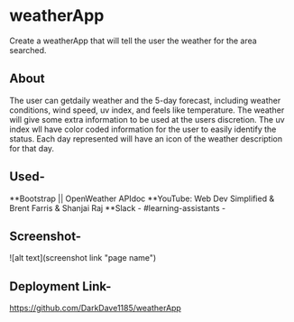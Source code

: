 # weatherApp
Create a weatherApp that will tell the user the weather for the area searched. 

## About
The user can getdaily weather and the 5-day forecast, including weather conditions, wind speed, uv index, and feels like temperature. The weather will give some extra information to be used at the users discretion. The uv index wll have color coded information for the user to easily identify the status. Each day represented will have an icon of the weather description for that day.

## Used-

**Bootstrap || OpenWeather APIdoc
**YouTube: Web Dev Simplified & Brent Farris & Shanjai Raj 
**Slack - #learning-assistants -

## Screenshot- 

![alt text](screenshot link "page name")

## Deployment Link- 
https://github.com/DarkDave1185/weatherApp
